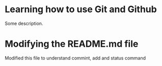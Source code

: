 # Learning how to use Git and Github

Some description.

# Modifying the README.md file

Modified this file to understand commint, add and status command